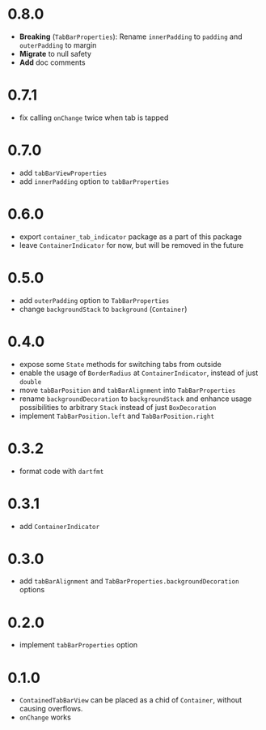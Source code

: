 # 0.8.0

- **Breaking** (`TabBarProperties`): Rename `innerPadding` to `padding` and `outerPadding` to margin
- **Migrate** to null safety
- **Add** doc comments

# 0.7.1

- fix calling `onChange` twice when tab is tapped

# 0.7.0

- add `tabBarViewProperties`
- add `innerPadding` option to `tabBarProperties`

# 0.6.0

- export `container_tab_indicator` package as a part of this package
- leave `ContainerIndicator` for now, but will be removed in the future

# 0.5.0

- add `outerPadding` option to `TabBarProperties`
- change `backgroundStack` to `background` (`Container`)

# 0.4.0

- expose some `State` methods for switching tabs from outside
- enable the usage of `BorderRadius` at `ContainerIndicator`, instead of just `double`
- move `tabBarPosition` and `tabBarAlignment` into `TabBarProperties`
- rename `backgroundDecoration` to `backgroundStack` and enhance usage possibilities to arbitrary `Stack` instead of just `BoxDecoration`
- implement `TabBarPosition.left` and `TabBarPosition.right`

# 0.3.2

- format code with `dartfmt`

# 0.3.1

- add `ContainerIndicator`

# 0.3.0

- add `tabBarAlignment` and `TabBarProperties.backgroundDecoration` options

# 0.2.0

- implement `tabBarProperties` option

# 0.1.0

- `ContainedTabBarView` can be placed as a chid of `Container`, without causing overflows.
- `onChange` works
